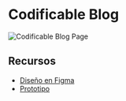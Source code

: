 # Codificable Blog

<img
  src="https://res.cloudinary.com/dwdgpw20b/image/upload/v1690468074/illustrations/codificable-blog_ydv2wx.png"
  alt="Codificable Blog Page"
/>

## Recursos

- [Diseño en Figma](https://www.figma.com/file/HL02IUp2FV8tXo61Sf2PFc/HTML-CSS-Content-Pages?type=design&node-id=11%3A229&mode=design&t=MWZd4qx6b3wk25FY-1)
- [Prototipo](https://www.figma.com/proto/HL02IUp2FV8tXo61Sf2PFc/HTML-CSS-Content-Pages?page-id=0%3A1&type=design&node-id=5-2&viewport=-635%2C71%2C0.58&t=8JlWJAsaWFzT4DQO-1&scaling=scale-down&starting-point-node-id=5%3A2&show-proto-sidebar=1&mode=design)
